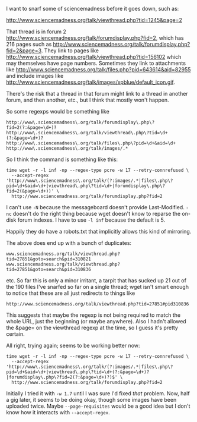 I want to snarf some of sciencemadness before it goes down, such as:

<http://www.sciencemadness.org/talk/viewthread.php?tid=1245&page=2>

That thread is in forum 2
<http://www.sciencemadness.org/talk/forumdisplay.php?fid=2>, which has
216 pages such as
<http://www.sciencemadness.org/talk/forumdisplay.php?fid=2&page=3>.
They link to pages like
<http://www.sciencemadness.org/talk/viewthread.php?tid=156102> which
may themselves have page numbers.  Sometimes they link to attachments
like
<http://www.sciencemadness.org/talk/files.php?pid=643614&aid=82955>
and include images like
<http://www.sciencemadness.org/talk/images/xpblue/default_icon.gif>.

There's the risk that a thread in that forum might link to a thread in
another forum, and then another, etc., but I think that mostly won't
happen.

So some regexps would be something like

    http://www\.sciencemadness\.org/talk/forumdisplay\.php\?fid=2(?:&page=\d+)?
    http://www\.sciencemadness\.org/talk/viewthread\.php\?tid=\d+(?:&page=\d+)?
    http://www\.sciencemadness\.org/talk/files\.php\?pid=\d+&aid=\d+
    http://www\.sciencemadness\.org/talk/images/.*

So I think the command is something like this:

    time wget -r -l inf -np --regex-type pcre -w 17 --retry-connrefused \
      --accept-regex 'http://www\.sciencemadness\.org/talk/(?:images/.*|files\.php\?pid=\d+&aid=\d+|viewthread\.php\?tid=\d+|forumdisplay\.php\?fid=2(&page=\d+))' \
      http://www.sciencemadness.org/talk/forumdisplay.php?fid=2

I can't use `-N` because the messageboard doesn't provide
Last-Modified.  `-nc` doesn't do the right thing because wget doesn't
know to reparse the on-disk forum indexes.  I have to use `-l inf`
because the default is 5.

Happily they do have a robots.txt that implicitly allows this kind of
mirroring.

The above does end up with a bunch of duplicates:

    www.sciencemadness.org/talk/viewthread.php?tid=27851&goto=search&pid=310821
    www.sciencemadness.org/talk/viewthread.php?tid=27851&goto=search&pid=310836

etc.  So far this is only a minor irritant, a tarpit that has sucked
up 21 out of the 190 files I've snarfed so far on a single thread;
wget isn't smart enough to notice that these are all just redirects to
things like

    http://www.sciencemadness.org/talk/viewthread.php?tid=27851#pid310836

This suggests that maybe the regexp is not being required to match the
whole URL, just the beginning (or maybe anywhere).  Also I hadn't
allowed the &page= on the viewthread regexp at the time, so I guess
it's pretty certain.

All right, trying again; seems to be working better now:

    time wget -r -l inf -np --regex-type pcre -w 17 --retry-connrefused \
      --accept-regex 'http://www\.sciencemadness\.org/talk/(?:images/.*|files\.php\?pid=\d+&aid=\d+|viewthread\.php\?tid=\d+(?:&page=\d+)?|forumdisplay\.php\?fid=2(?:&page=\d+)?)$' \
      http://www.sciencemadness.org/talk/forumdisplay.php?fid=2

Initially I tried it with `-w 1.7` until I was sure I'd fixed *that*
problem.  Now, half a gig later, it seems to be doing okay, though
some images have been uploaded twice.  Maybe `--page-requisites` would
be a good idea but I don't know how it interacts with
`--accept-regex`.